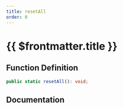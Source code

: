 ```yaml
---
title: resetAll
order: 0
---
```


# {{ $frontmatter.title }}

## Function Definition

```ts
public static resetAll(): void;
```

## Documentation

<!--@include: ./parts/resetAll.md-->
